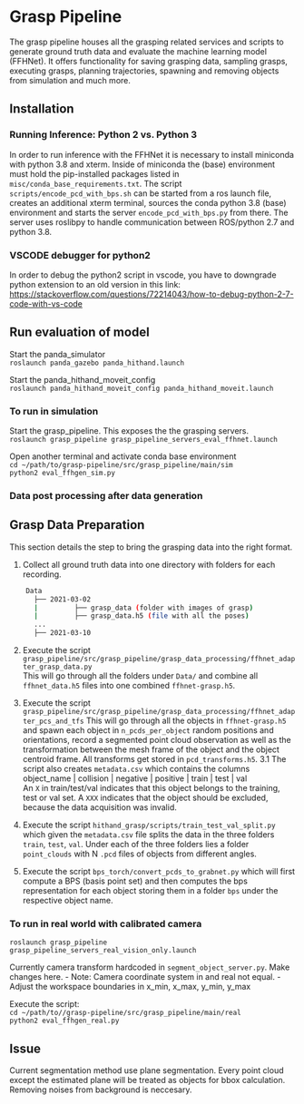 # Grasp Pipeline

The grasp pipeline houses all the grasping related services and scripts to generate ground truth data and evaluate the machine learning model (FFHNet). It offers functionality for saving grasping data, sampling grasps, executing grasps, planning trajectories, spawning and removing objects from simulation and much more.

## Installation

### Running Inference: Python 2 vs. Python 3

In order to run inference with the FFHNet it is necessary to install miniconda with python 3.8 and xterm. Inside of miniconda
the (base) environment must hold the pip-installed packages listed in `misc/conda_base_requirements.txt`.
The script `scripts/encode_pcd_with_bps.sh` can be started from a ros launch file, creates an additional xterm terminal, sources
the conda python 3.8 (base) environment and starts the server `encode_pcd_with_bps.py` from there. The server uses roslibpy to handle communication between ROS/python 2.7 and python 3.8.

### VSCODE debugger for python2

In order to debug the python2 script in vscode, you have to downgrade python extension to an old version in this link:
<https://stackoverflow.com/questions/72214043/how-to-debug-python-2-7-code-with-vs-code>

## Run evaluation of model

Start the panda_simulator\
`roslaunch panda_gazebo panda_hithand.launch`

Start the panda_hithand_moveit_config\
`roslaunch panda_hithand_moveit_config panda_hithand_moveit.launch`

### To run in simulation

Start the grasp_pipeline. This exposes the the grasping servers.\
`roslaunch grasp_pipeline grasp_pipeline_servers_eval_ffhnet.launch`

Open another terminal and activate conda base environment\
`cd ~/path/to/grasp-pipeline/src/grasp_pipeline/main/sim`\
`python2 eval_ffhgen_sim.py`

### Data post processing after data generation

## Grasp Data Preparation

This section details the step to bring the grasping data into the right format.

1. Collect all ground truth data into one directory with folders for each recording.

```bash
    Data
      ├── 2021-03-02
      |         ├── grasp_data (folder with images of grasp)
      |         ├── grasp_data.h5 (file with all the poses)
      ...
      ├── 2021-03-10
```

2. Execute the script `grasp_pipeline/src/grasp_pipeline/grasp_data_processing/ffhnet_adapter_grasp_data.py` \
This will go through all the folders under `Data/` and combine all `ffhnet_data.h5` files into one combined `ffhnet-grasp.h5`.

3. Execute the script `grasp_pipeline/src/grasp_pipeline/grasp_data_processing/ffhnet_adapter_pcs_and_tfs`
This will go through all the objects in `ffhnet-grasp.h5` and spawn each object in `n_pcds_per_object` random positions and orientations, record a segmented point cloud observation as well as the transformation between the mesh frame of the object and the object centroid frame. All transforms get stored in `pcd_transforms.h5`.
3.1 The script also creates `metadata.csv` which contains the columns \
object_name | collision | negative | positive | train | test | val \
An `X` in train/test/val indicates that this object belongs to the training, test or val set.
A `XXX` indicates that the object should be excluded, because the data acquisition was invalid.

4. Execute the script `hithand_grasp/scripts/train_test_val_split.py` which given the `metadata.csv` file splits the data in the three folders `train`, `test`, `val`. Under each of the three folders lies a folder `point_clouds` with N `.pcd` files of objects from different angles.

5. Execute the script `bps_torch/convert_pcds_to_grabnet.py` which will first compute a BPS (basis point set) and then computes the bps representation for each object storing them in a folder `bps` under the respective object name.

### To run in real world with calibrated camera

`roslaunch grasp_pipeline grasp_pipeline_servers_real_vision_only.launch`

Currently camera transform hardcoded in `segment_object_server.py`. Make changes here.
    - Note: Camera coordinate system in and real not equal.
    - Adjust the workspace boundaries in x_min, x_max, y_min, y_max

Execute the script:\
`cd ~/path/to//grasp-pipeline/src/grasp_pipeline/main/real`\
`python2 eval_ffhgen_real.py`

## Issue

Current segmentation method use plane segmentation. Every point cloud except the estimated plane will be treated as objects for bbox calculation. Removing noises from background is neccesary.
